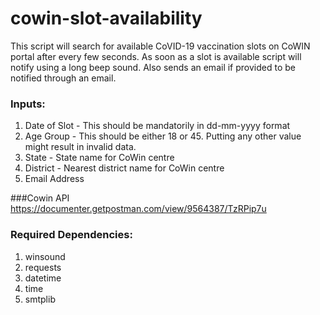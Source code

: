 # cowin-slot-availability

This script will search for available CoVID-19 vaccination slots on CoWIN portal after every few seconds. As soon as a slot is available script will notify using a long beep sound.
Also sends an email if provided to be notified through an email.

### Inputs:
1. Date of Slot - This should be mandatorily in dd-mm-yyyy format
2. Age Group - This should be either 18 or 45. Putting any other value might result in invalid data.
3. State - State name for CoWin centre
4. District - Nearest district name for CoWin centre
5. Email Address

###Cowin API
https://documenter.getpostman.com/view/9564387/TzRPip7u

### Required Dependencies:
1. winsound
2. requests
3. datetime
4. time
5. smtplib

